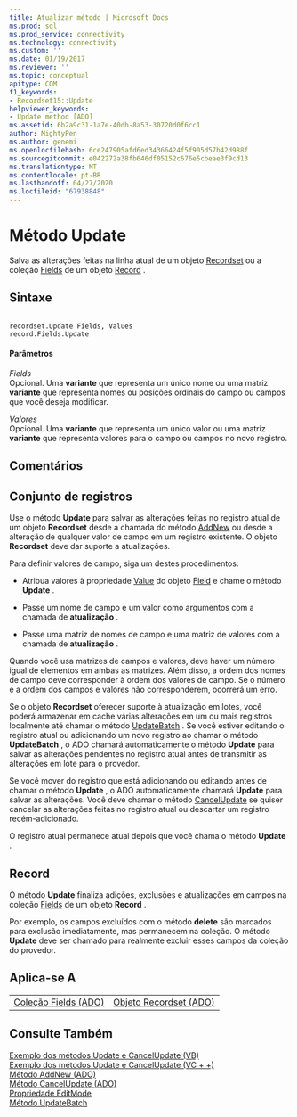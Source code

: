 ```yaml
---
title: Atualizar método | Microsoft Docs
ms.prod: sql
ms.prod_service: connectivity
ms.technology: connectivity
ms.custom: ''
ms.date: 01/19/2017
ms.reviewer: ''
ms.topic: conceptual
apitype: COM
f1_keywords:
- Recordset15::Update
helpviewer_keywords:
- Update method [ADO]
ms.assetid: 6b2a9c31-1a7e-40db-8a53-30720d0f6cc1
author: MightyPen
ms.author: genemi
ms.openlocfilehash: 6ce247905afd6ed34366424f5f905d57b42d988f
ms.sourcegitcommit: e042272a38fb646df05152c676e5cbeae3f9cd13
ms.translationtype: MT
ms.contentlocale: pt-BR
ms.lasthandoff: 04/27/2020
ms.locfileid: "67938848"
---
```

# <a name="update-method"></a>Método Update
Salva as alterações feitas na linha atual de um objeto [Recordset](../../../ado/reference/ado-api/recordset-object-ado.md) ou a coleção [Fields](../../../ado/reference/ado-api/fields-collection-ado.md) de um objeto [Record](../../../ado/reference/ado-api/record-object-ado.md) .  
  
## <a name="syntax"></a>Sintaxe  
  
```  
  
recordset.Update Fields, Values  
record.Fields.Update  
```  
  
#### <a name="parameters"></a>Parâmetros  
 *Fields*  
 Opcional. Uma **variante** que representa um único nome ou uma matriz **variante** que representa nomes ou posições ordinais do campo ou campos que você deseja modificar.  
  
 *Valores*  
 Opcional. Uma **variante** que representa um único valor ou uma matriz **variante** que representa valores para o campo ou campos no novo registro.  
  
## <a name="remarks"></a>Comentários  
  
## <a name="recordset"></a>Conjunto de registros  
 Use o método **Update** para salvar as alterações feitas no registro atual de um objeto **Recordset** desde a chamada do método [AddNew](../../../ado/reference/ado-api/addnew-method-ado.md) ou desde a alteração de qualquer valor de campo em um registro existente. O objeto **Recordset** deve dar suporte a atualizações.  
  
 Para definir valores de campo, siga um destes procedimentos:  
  
-   Atribua valores à propriedade [Value](../../../ado/reference/ado-api/value-property-ado.md) do objeto [Field](../../../ado/reference/ado-api/field-object.md) e chame o método **Update** .  
  
-   Passe um nome de campo e um valor como argumentos com a chamada de **atualização** .  
  
-   Passe uma matriz de nomes de campo e uma matriz de valores com a chamada de **atualização** .  
  
 Quando você usa matrizes de campos e valores, deve haver um número igual de elementos em ambas as matrizes. Além disso, a ordem dos nomes de campo deve corresponder à ordem dos valores de campo. Se o número e a ordem dos campos e valores não corresponderem, ocorrerá um erro.  
  
 Se o objeto **Recordset** oferecer suporte à atualização em lotes, você poderá armazenar em cache várias alterações em um ou mais registros localmente até chamar o método [UpdateBatch](../../../ado/reference/ado-api/updatebatch-method.md) . Se você estiver editando o registro atual ou adicionando um novo registro ao chamar o método **UpdateBatch** , o ADO chamará automaticamente o método **Update** para salvar as alterações pendentes no registro atual antes de transmitir as alterações em lote para o provedor.  
  
 Se você mover do registro que está adicionando ou editando antes de chamar o método **Update** , o ADO automaticamente chamará **Update** para salvar as alterações. Você deve chamar o método [CancelUpdate](../../../ado/reference/ado-api/cancelupdate-method-ado.md) se quiser cancelar as alterações feitas no registro atual ou descartar um registro recém-adicionado.  
  
 O registro atual permanece atual depois que você chama o método **Update** .  
  
## <a name="record"></a>Record  
 O método **Update** finaliza adições, exclusões e atualizações em campos na coleção [Fields](../../../ado/reference/ado-api/fields-collection-ado.md) de um objeto **Record** .  
  
 Por exemplo, os campos excluídos com o método **delete** são marcados para exclusão imediatamente, mas permanecem na coleção. O método **Update** deve ser chamado para realmente excluir esses campos da coleção do provedor.  
  
## <a name="applies-to"></a>Aplica-se A  
  
|||  
|-|-|  
|[Coleção Fields (ADO)](../../../ado/reference/ado-api/fields-collection-ado.md)|[Objeto Recordset (ADO)](../../../ado/reference/ado-api/recordset-object-ado.md)|  
  
## <a name="see-also"></a>Consulte Também  
 [Exemplo dos métodos Update e CancelUpdate (VB)](../../../ado/reference/ado-api/update-and-cancelupdate-methods-example-vb.md)   
 [Exemplo dos métodos Update e CancelUpdate (VC + +)](../../../ado/reference/ado-api/update-and-cancelupdate-methods-example-vc.md)   
 [Método AddNew (ADO)](../../../ado/reference/ado-api/addnew-method-ado.md)   
 [Método CancelUpdate (ADO)](../../../ado/reference/ado-api/cancelupdate-method-ado.md)   
 [Propriedade EditMode](../../../ado/reference/ado-api/editmode-property.md)   
 [Método UpdateBatch](../../../ado/reference/ado-api/updatebatch-method.md)
